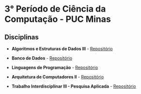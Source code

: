 # 3° Período de Ciência da Computação - PUC Minas

## Disciplinas

- **Algoritmos e Estruturas de Dados III** - [Repositório](https://github.com/joaomadeira1208/AEDS-III "Repositório da disciplina")

- **Banco de Dados** - [Repositório](https://github.com/joaomadeira1208/BD-PUC "Repositório da disciplina")

- **Linguagens de Programação** - [Repositório](https://github.com/joaomadeira1208/LP_PUC "Repositório da disciplina")

- **Arquitetura de Computadores II** - [Repositório](https://github.com/joaomadeira1208/ARQ-II "Repositório da disciplina")

- **Trabalho Interdisciplinar III - Pesquisa Aplicada** - [Repositório](https://github.com/joaomadeira1208/TI-3 "Repositório da disciplina")
